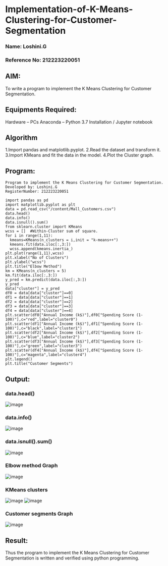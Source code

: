 # Implementation-of-K-Means-Clustering-for-Customer-Segmentation
### Name: Loshini.G
### Reference No: 212223220051

## AIM:
To write a program to implement the K Means Clustering for Customer Segmentation.

## Equipments Required:
Hardware – PCs
Anaconda – Python 3.7 Installation / Jupyter notebook

## Algorithm

1.Import pandas and matplotlib.pyplot.
2.Read the dataset and transform it.
3.Import KMeans and fit the data in the model.
4.Plot the Cluster graph.

## Program:
```
Program to implement the K Means Clustering for Customer Segmentation.
Developed by: Loshini.G
RegisterNumber: 212223220051
```
```
import pandas as pd
import matplotlib.pyplot as plt
data = pd.read_csv("/content/Mall_Customers.csv")
data.head()
data.info()
data.isnull().sum()
from sklearn.cluster import KMeans
wcss = []  #Within-Cluster sum of square. 
for i in range(1,11):
  kmeans=KMeans(n_clusters = i,init = "k-means++")
  kmeans.fit(data.iloc[:,3:])
  wcss.append(kmeans.inertia_)
plt.plot(range(1,11),wcss)
plt.xlabel("No of Clusters")
plt.ylabel("wcss")
plt.title("Elbow Method")
km = KMeans(n_clusters = 5)
km.fit(data.iloc[:,3:])
y_pred = km.predict(data.iloc[:,3:])
y_pred
data["cluster"] = y_pred
df0 = data[data["cluster"]==0]
df1 = data[data["cluster"]==1]
df2 = data[data["cluster"]==2]
df3 = data[data["cluster"]==3]
df4 = data[data["cluster"]==4]
plt.scatter(df0["Annual Income (k$)"],df0["Spending Score (1-100)"],c="red",label="cluster0")
plt.scatter(df1["Annual Income (k$)"],df1["Spending Score (1-100)"],c="black",label="cluster1")
plt.scatter(df2["Annual Income (k$)"],df2["Spending Score (1-100)"],c="blue",label="cluster2")
plt.scatter(df3["Annual Income (k$)"],df3["Spending Score (1-100)"],c="green",label="cluster3")
plt.scatter(df4["Annual Income (k$)"],df4["Spending Score (1-100)"],c="magenta",label="cluster4")
plt.legend()
plt.title("Customer Segments")
```
## Output:

### data.head() 
![image](https://github.com/Loshini2301/Implementation-of-K-Means-Clustering-for-Customer-Segmentation/assets/150007305/1b5306e7-a3ae-4df7-b625-135d10b2816f)

### data.info()
![image](https://github.com/Loshini2301/Implementation-of-K-Means-Clustering-for-Customer-Segmentation/assets/150007305/306d2217-1034-4661-9ecc-87d1c15221f3)

### data.isnull().sum() 
![image](https://github.com/Loshini2301/Implementation-of-K-Means-Clustering-for-Customer-Segmentation/assets/150007305/a68b11b8-294a-4c0e-b43b-d137397b24a1)

### Elbow method Graph
![image](https://github.com/Loshini2301/Implementation-of-K-Means-Clustering-for-Customer-Segmentation/assets/150007305/0b1c3718-b07a-4b73-b1ff-93aad6f44a32)

### KMeans clusters
![image](https://github.com/Loshini2301/Implementation-of-K-Means-Clustering-for-Customer-Segmentation/assets/150007305/f0f4c9c0-b411-4ca6-be72-0666a006fc9b)
![image](https://github.com/Loshini2301/Implementation-of-K-Means-Clustering-for-Customer-Segmentation/assets/150007305/e36c6f94-fdff-41f4-816f-8616a636f97b)

### Customer segments Graph
![image](https://github.com/Loshini2301/Implementation-of-K-Means-Clustering-for-Customer-Segmentation/assets/150007305/f66fb993-9b27-4ea5-886f-199680f1cf80)

## Result:
Thus the program to implement the K Means Clustering for Customer Segmentation is written and verified using python programming.
